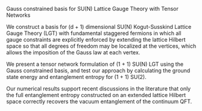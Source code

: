 Gauss constrained basis for SU(N) Lattice Gauge Theory with Tensor Networks

We construct a basis for (d + 1) dimensional SU(N) Kogut-Susskind Lattice Gauge Theory (LGT)
with fundamental staggered fermions in which all gauge constraints are explicitly enforced by extending
the lattice Hilbert space so that all degrees of freedom may be localized at the vertices, which allows the
imposition of the Gauss law at each vertex.

We present a tensor network formulation of (1 + 1) SU(N)
LGT using the Gauss constrained basis, and test our approach by calculating the ground state energy
and entanglement entropy for (1 + 1) SU(2).

Our numerical results support recent discussions in the
literature that only the full entanglement entropy constructed on an extended lattice Hilbert
space correctly recovers the vacuum entanglement of the continuum QFT.

